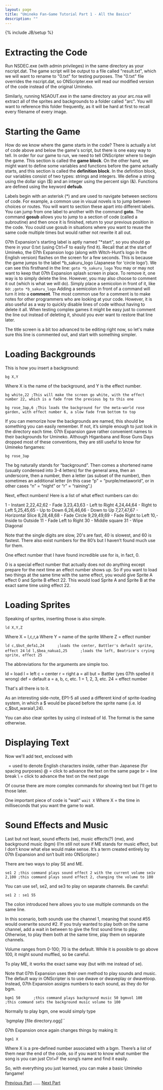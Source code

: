 ```yaml
---
layout: page
title: "Umineko Fan-Game Tutorial Part 1 - All the Basics"
description: ""
---
```

{% include JB/setup %}

# Extracting the Code

Run NSDEC.exe (with admin privileges) in the same directory as your nscript.dat. The game script will be output to a file called "result.txt", which we will want to rename to "0.txt" for testing purposes. The "0.txt" file overrides the nscript.dat, so ONScripter.exe will read our modified version of the code instead of the original Umineko.

Similarly, running NSAOUT.exe in the same directory as your arc.nsa will extract all of the sprites and backgrounds to a folder called "arc". You will want to reference this folder frequently, as it will be hard at first to recall every filename of every image.

# Starting the Game

How do we know where the game starts in the code? There is actually a lot of code above and below the game's script, but there is one easy way to tell. In order for our game to run, we need to tell ONScripter where to begin the game. This section is called the **game block**. On the other hand, we might want to define some variables and functions before the game actually starts, and this section is called the **definition block**. In the definition block, our variables consist of two types: strings and integers. We define a string using the dollar sign ($) and an integer using the percent sign (&). Functions are defined using the keyword **defsub**.

Labels begin with an asterisk (\*) and are used to navigate between sections of code. For example, a common use in visual novels is to jump between choices or routes. You will want to section these apart into different labels. You can jump from one label to another with the command **goto**. The command **gosub** allows you to jump to a section of code (called a subroutine) and then once it is finished, return to your previous position in the code. You could use gosub in situations where you want to reuse the same code multiple times but would rather not rewrite it all out.

07th Expansion's starting label is aptly named "\*start", so you should go there in your 0.txt (using Ctrl+F to easily find it). Recall that at the start of Umineko, the 07th Expansion logo (along with Witch-Hunt’s logo in the English version) flashes on the screen for a few seconds. This is because the game jumps to the label \*b_sakuru_logo (Japanese for ‘circle logo’). We can see this firsthand in the line:
`goto *b_sakuru_logo`
You may or may not want to keep that 07th Expansion splash screen in place. To remove it, one way is to simply delete the line. However, you may also choose to comment it out (which is what we will do). Simply place a semicolon in front of it, like so:
`;goto *b_sakuru_logo`
Adding a semicolon in front of a command will turn it into a **comment**. The most common use for a comment is to make notes for other programmers who are looking at your code. However, it is also useful as a way to quickly disable lines of code without having to delete it all. When testing complex games it might be easy just to comment the line out instead of deleting it, should you ever want to restore that line later.

The title screen is a bit too advanced to be editing right now, so let's make sure this line is commented out, and start with something simpler.

# Loading Backgrounds
This is how you insert a background:

`bg X,Y`

Where X is the name of the background, and Y is the effect number.

`bg white,22 ;This will make the screen go white, with the effect number 22, which is a fade from the previous bg to this one`

`bg rose_3ap,6 ;This loads the background for the meta-world rose garden, with effect number 6, a slow fade from bottom to top`

If you can memorize how the backgrounds are named, this should be something you can easily remember. If not, it’s simple enough to just look in the directory each time. 07th Expansion gave rather convenient names to their backgrounds for Umineko. Although Higanbana and Rose Guns Days dropped most of these conventions, they are still useful to know for Umineko fangames:

`bg rose_3ap`

The bg naturally stands for “background”. Then comes a shortened name (usually condensed into 3-4 letters) for the general area, then an underscore, then a number, then a letter (as subset of the number), then sometimes an additional letter (in this case “p” = “purple/metaworld”, or in other cases “n” = “night” or “r” = “raining”.)

Next, effect numbers! Here is a list of what effect numbers can do:

1 - Instant
2,22,42,62 - Fade
3,23,43,63 - Left to Right
4,24,44,64 - Right to Left
5,25,45,65 - Up to Down
6,26,46,66 - Down to Up
7,27,47,67 - Horizontal Slice
8,28,48,68 - Fade Circle
9,29,49,69 - Fade Right to Left
10,- Inside to Outside
11 - Fade Left to Right
30 - Middle square
31 - Wipe Diagonal

Note that the single digits are slow, 20's are fast, 40 is slowest, and 60 is fastest.
There also exist numbers for the 80’s but I haven’t found much use for them.

One effect number that I have found incredible use for is, in fact, 0.

0 is a special effect number that actually does not do anything except prepare for the next time an effect number shows up. So if you want to load two things at the same time with the same effect, you would give Sprite A effect 0 and Sprite B effect 22.
This would load Sprite A and Sprite B at the exact same time using effect 22.

# Loading Sprites
Speaking of sprites, inserting those is also simple.

`ld X,Y,Z`

Where X = l,c,r,a
Where Y = name of the sprite
Where Z = effect number

`ld c,$but_defa1,24      ;loads the center, Battler's default sprite, effect 24`
`ld l,$bea_nakua1,25      ;loads the left, Beatrice's crying sprite, effect 25`

The abbreviations for the arguments are simple too.

ld = load
l = left
c = center
r = right
a = all
but = Battler (yes 07th spelled it wrong)
def = default
a = a, b, c, etc.
1 = 1, 2, 3, etc.
24 = effect number

That's all there is to it.

As an interesting side-note, EP1-5 all used a different kind of sprite-loading system, in which a $ would be placed before the sprite name (i.e. ld c,$but_waraia1,24).

You can also clear sprites by using cl instead of ld. The format is the same otherwise.

# Displaying Text
Now we'll add text, enclosed with

` ` = used to denote English characters inside, rather than Japanese (for spacing purposes)
@ = click to advance the text on the same page
br = line break
\ = click to advance the text on the next page

Of course there are more complex commands for showing text but I'll get to those later.

One important piece of code is "wait"
`wait X`
Where X = the time in milliseconds that you want the game to wait.

# Sound Effects and Music

Last but not least, sound effects (se), music effects(?) (me), and background music (bgm)
(I’m still not sure if ME stands for music effect, but I don’t know what else would make sense. It’s a term created entirely by 07th Expansion and isn’t built into ONScripter.)

There are two ways to play SE and ME.

`se1 2 ;this command plays sound effect 2 with the current volume
se1v 2,100 ;this command plays sound effect 2, changing the volume to 100`

You can use se1, se2, and se3 to play on separate channels. Be careful:

`se1 2 : se1 55`

The colon introduced here allows you to use multiple commands on the same line.

In this scenario, both sounds use the channel 1, meaning that sound #55 would overwrite sound #2. If you truly wanted to play both on the same channel, add a wait in between to give the first sound time to play. Otherwise, to play them both at the same time, play them on separate channels.

Volume ranges from 0-100; 70 is the default.
While it is possible to go above 100, it might sound muffled, so be careful.

To play ME, it works the exact same way (but with me instead of se).

Note that 07th Expansion uses their own method to play sounds and music.
The default way in ONScripter is to use dwave or dwaveplay or dwaveloop.
Instead, 07th Expansion assigns numbers to each sound, as they do for bgm.

`bgm1 50      ;this command plays background music 50
bgmvol 100    ;this command sets the background music volume to 100`

Normally to play bgm, one would simply type

`bgmplay [file directory.ogg]``

07th Expansion once again changes things by making it:

`bgm1 X`

Where X is a pre-defined number associated with a bgm. There’s a list of them near the end of the code, so if you want to know what number the song is you can just Ctrl+F the song’s name and find it easily.

So, with everything you just learned, you can make a basic Umineko fangame!

[Previous Part](/tutorials/umineko-0.html)        ......         [Next Part](/tutorials/umineko-2.html)
